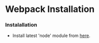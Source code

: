 # Webpack Installation

### Instalallation

- Install latest 'node' module from [here](https://nodejs.org/). 
